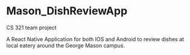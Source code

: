 # Mason_DishReviewApp
CS 321 team project

A React Native Application for both IOS and Android to review dishes at local eatery around the George Mason campus.

